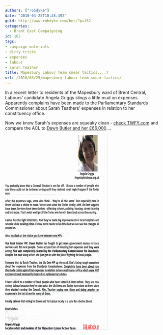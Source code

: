 ```yaml
---
authors: ["robdyke"]
date: "2010-03-25T18:38:39Z"
guid: http://www.robdyke.com/bec/?p=162
categories:
  - Brent East Campaigning
id: 162
tags:
- campaign materials
- dirty tricks
- expenses
- labour
- Sarah Teather
title: Mapesbury Labour Team smear tactics....?
url: /2010/03/25/mapesbury-labour-team-smear-tactics/
---
```

In a recent letter to residents of the Mapesbury ward of Brent Central, Labours' candidate Angela Griggs slings a little mud on expenses. Apparently complains have been made to the Parliamentary Standards Commissioner about Sarah Teathers' expenses in relation to her constituency office.

Now we know Sarah's expenses are squeaky clean - [check TWFY.com](http://www.theyworkforyou.com/mp/sarah_teather/brent_east#expenses "TWFY") and compare the ACL to [Dawn Butler and her £66,000](http://www.theyworkforyou.com/mp/dawn_butler/brent_south#expenses "TWFY")....

[<img alt="Angela Griggs letter Mapesbury" id="image161" style="width: 335px; height: 635px" src="/pubfiles/2010/04/BL%20Mapesbury%20LAT%20Angela%20Griggs.jpeg" />](/pubfiles/2010/04/BL%20Mapesbury%20LAT%20Angela%20Griggs.jpeg "Angela Griggs letter Mapesbury")